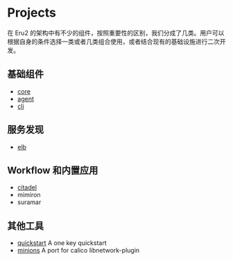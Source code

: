 # Projects

在 Eru2 的架构中有不少的组件，按照重要性的区别，我们分成了几类。用户可以根据自身的条件选择一类或者几类组合使用，或者结合现有的基础设施进行二次开发。

## 基础组件

* [core](https://github.com/projecteru2/core)
* [agent](https://github.com/projecteru2/agent)
* [cli](https://github.com/projecteru2/cli)

## 服务发现

* [elb](https://github.com/projecteru2/elb)

## Workflow 和内置应用

* [citadel](https://github.com/projecteru2/citadel)
* mimiron
* suramar

## 其他工具

* [quickstart](https://github.com/projecteru2/quickstart) A one key quickstart
* [minions](https://github.com/projecteru2/minions) A port for calico libnetwork-plugin
